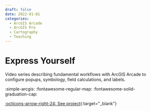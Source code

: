 ```yaml
---
draft: false 
date: 2022-01-01
categories:
  - ArcGIS Arcade
  - ArcGIS Pro
  - Cartography
  - Teaching
---
```


# Express Yourself


Video series describing fundamental workflows with ArcGIS Arcade to configure popups, symbology, field calculations, and labels.

:simple-arcgis:
:fontawesome-regular-map:
:fontawesome-solid-graduation-cap:

[:octicons-arrow-right-24: See project](https://community.esri.com/t5/tag/arcade/tg-p/board-id/esri-training-videos){:target="_blank"}

